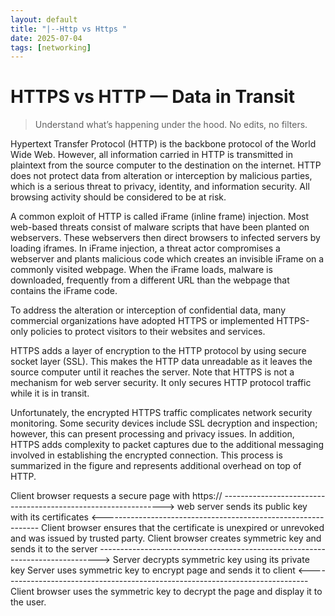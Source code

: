 ```yaml
---
layout: default
title: "|--Http vs Https "
date: 2025-07-04
tags: [networking]
---
```

# HTTPS vs HTTP — Data in Transit

> Understand what’s happening under the hood. No edits, no filters.

Hypertext Transfer Protocol (HTTP) is the backbone protocol of the World Wide Web. However, all information carried in HTTP is transmitted in plaintext from the source computer to the destination on the internet. HTTP does not protect data from alteration or interception by malicious parties, which is a serious threat to privacy, identity, and information security. All browsing activity should be considered to be at risk.

A common exploit of HTTP is called iFrame (inline frame) injection. Most web-based threats consist of malware scripts that have been planted on webservers. These webservers then direct browsers to infected servers by loading iframes. In iFrame injection, a threat actor compromises a webserver and plants malicious code which creates an invisible iFrame on a commonly visited webpage. When the iFrame loads, malware is downloaded, frequently from a different URL than the webpage that contains the iFrame code.

To address the alteration or interception of confidential data, many commercial organizations have adopted HTTPS or implemented HTTPS-only policies to protect visitors to their websites and services.

HTTPS adds a layer of encryption to the HTTP protocol by using secure socket layer (SSL). This makes the HTTP data unreadable as it leaves the source computer until it reaches the server. Note that HTTPS is not a mechanism for web server security. It only secures HTTP protocol traffic while it is in transit.

Unfortunately, the encrypted HTTPS traffic complicates network security monitoring. Some security devices include SSL decryption and inspection; however, this can present processing and privacy issues. In addition, HTTPS adds complexity to packet captures due to the additional messaging involved in establishing the encrypted connection. This process is summarized in the figure and represents additional overhead on top of HTTP.

Client browser requests a secure page with https://
--------------------------------------------------------------->
web server sends its public key with its certificates
<--------------------------------------------------------------
Client browser ensures that the certificate is unexpired or unrevoked
and was issued by trusted party.
Client browser creates symmetric key and sends it to the server
------------------------------------------------------------------------------>
Server decrypts symmetric key using its private key
Server uses symmetric key to encrypt page and sends it to client
<------------------------------------------------------------------------------
Client browser uses the symmetric key to decrypt the page and display it to the user. 
